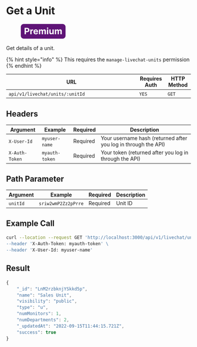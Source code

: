 # Get a Unit

<figure><img src="../../../../../../../.gitbook/assets/Premium.svg" alt=""><figcaption></figcaption></figure>

Get details of a unit.

{% hint style="info" %}
This requires the `manage-livechat-units` permission
{% endhint %}

<table><thead><tr><th width="342.3333333333333">URL</th><th>Requires Auth</th><th>HTTP Method</th></tr></thead><tbody><tr><td><code>api/v1/livechat/units/:unitId</code></td><td><code>YES</code></td><td><code>GET</code></td></tr></tbody></table>

## Headers

| Argument       | Example        | Required | Description                                                    |
| -------------- | -------------- | -------- | -------------------------------------------------------------- |
| `X-User-Id`    | `myuser-name`  | Required | Your username hash (returned after you log in through the API) |
| `X-Auth-Token` | `myauth-token` | Required | Your token (returned after you log in through the API)         |

## Path Parameter

| Argument | Example             | Required | Description |
| -------- | ------------------- | -------- | ----------- |
| `unitId` | `sriw2wmP2Zz2pPrre` | Required | Unit ID     |

## Example Call

```bash
curl --location --request GET 'http://localhost:3000/api/v1/livechat/units/sriw2wmP2Zz2pPrre \
--header 'X-Auth-Token: myauth-token' \
--header 'X-User-Id: myuser-name'
```

## Result

```javascript
{
    "_id": "LnM2rzbknjYSkkd5p",
    "name": "Sales Unit",
    "visibility": "public",
    "type": "u",
    "numMonitors": 1,
    "numDepartments": 2,
    "_updatedAt": "2022-09-15T11:44:15.721Z",
    "success": true
}
```
